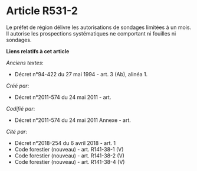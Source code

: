 # Article R531-2

Le préfet de région délivre les autorisations de sondages limitées à un mois. Il autorise les prospections systématiques ne
comportant ni fouilles ni sondages.

**Liens relatifs à cet article**

_Anciens textes_:

  - Décret n°94-422 du 27 mai 1994 - art. 3 (Ab), alinéa 1.

_Créé par_:

  - Décret n°2011-574 du 24 mai 2011  - art.

_Codifié par_:

  - Décret n°2011-574 du 24 mai 2011 Annexe - art.

_Cité par_:

  - Décret n°2018-254 du 6 avril 2018 - art. 1
  - Code forestier (nouveau) - art. R141-38-1 (V)
  - Code forestier (nouveau) - art. R141-38-2 (V)
  - Code forestier (nouveau) - art. R141-38-4 (V)
